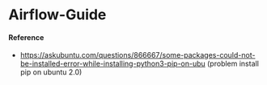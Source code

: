 # Airflow-Guide

#### Reference

- https://askubuntu.com/questions/866667/some-packages-could-not-be-installed-error-while-installing-python3-pip-on-ubu (problem install pip on ubuntu 2.0)
